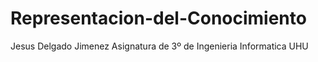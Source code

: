 # Representacion-del-Conocimiento
Jesus Delgado Jimenez
Asignatura de 3º de Ingenieria Informatica UHU
